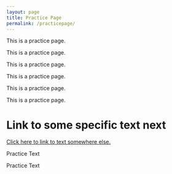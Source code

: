 ```yaml
---
layout: page
title: Practice Page
permalink: /practicepage/
---
```


This is a practice page.

This is a practice page.

This is a practice page.

This is a practice page.

This is a practice page.

This is a practice page.

<h1> Link to some specific text next </h1>

<a rel="noopener" target="_blank" href="#practice_text_link">Click here to link to text somewhere else.</a>

Practice Text

Practice Text
